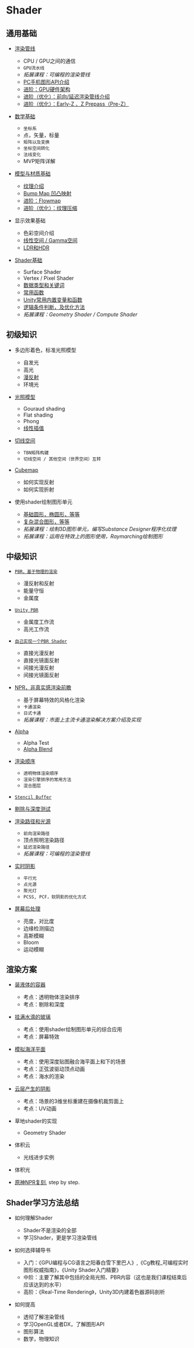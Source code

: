 # Shader
## 通用基础
* [渲染管线](Pages/0.0TheRenderingPipline.md)
  * CPU / GPU之间的通信
  * `GPU流水线`
  * *拓展课程：可编程的渲染管线*
  * [PC手机图形API介绍](Pages/0.01PC手机图形API介绍.md)
  * [进阶：GPU硬件架构](Pages/)
  * [进阶（优化）：前向/延迟渲染管线介绍](Pages/)
  * [进阶（优化）：Early-Z 、Z Prepass（Pre-Z）](Pages/)

* [数学基础](Pages/1.0Shader数学基础(常用函数).md)
  * `坐标系`
  * 点，矢量，标量
  * `矩阵以及变换`
  * `坐标空间转化`
  * `法线变化`
  * MVP矩阵详解
 
* [模型与材质基础](Pages/0.31模型与材质基础.md)
  * [纹理介绍](Pages/0.32纹理介绍.md)
  * [Bump Map 凹凸映射](Pages/0.33BumpMap凹凸映射.md)
  * [进阶：Flowmap](Pages/0.331Flowmap.md)
  * [进阶（优化）：纹理压缩](Pages/0.34纹理压缩.md)

* 显示效果基础
  * 色彩空间介绍
  * [线性空间 / Gamma空间](Pages/1.7.0GammaSpace&LinearSpace.md)
  * [LDR和HDR](Pages/1.01LDR&HDR.md)

 * [Shader基础](Pages/0.1SurfaceShaders.md)
   * Surface Shader
   * Vertex / Pixel Shader
   * [数据类型和关键词](Pages/0.2Shader中的基础数据类型和关键词.md)
   * [常用函数](Pages/1.00常用函数.md)
   * [Unity常用内置变量和函数](Pages/1.1Built-in常用内置函数.md)
   * [逻辑条件判断，及优化方法](Pages/1.5LogicalStatements.md)
   * *拓展课程：Geometry Shader / Compute Shader*

## 初级知识
* 多边形着色，标准光照模型
  * 自发光
  * 高光
  * [漫反射](Pages/0.5LambertModule.md)
  * 环境光

* [光照模型](Pages/0.7常见多边形着色算法(Unity平行光点光源自适应函数).md)
  * Gouraud shading
  * Flat shading
  * Phong
  * [线性插值](Pages/1.0.1Lerp.md)

* [切线空间](Pages/0.6法线贴图和切线空间.md)
  * `TBN矩阵构建`
  * `切线空间 / 其他空间（世界空间）互转`

* [Cubemap](Pages/0.8CubeMap(反射贴图).md)
  * 如何实现反射
  * 如何实现折射

* 使用shader绘制图形单元
  * [基础圆形，椭圆形，等等](Pages/)
  * [复杂混合图形，等等](Pages/)
  * *拓展课程：绘制3D图形单元，编写Substance Designer程序化纹理*
  * *拓展课程：运用在特效上的图形使用，Raymarching绘制图形*
 
## 中级知识
* [`PBR，基于物理的渲染`](Pages/1.6PBR简介.md)
  * 漫反射和反射
  * 能量守恒
  * 金属度

* [`Unity PBR`](Pages/1.7.1UnityPBR.md)
  * 金属度工作流
  * 高光工作流

* [`自己实现一个PBR Shader`](Pages/1.8CustomPBR.md)
  * 直接光漫反射
  * 直接光镜面反射
  * 间接光漫反射
  * 间接光镜面反射

* [NPR，非真实感渲染前瞻](Pages/)
  * 基于屏幕特效的风格化渲染
  * `卡通渲染`
  * `日式卡通`
  * *拓展课程：市面上主流卡通渲染解决方案介绍及实现*

* [Alpha](Pages/)
  * Alpha Test
  * [Alpha Blend](Pages/2.2Blending.md)

* [渲染顺序](Pages/0.9缓冲和队列.md)
  * `透明物体渲染顺序`
  * `渲染引擎排序的常用方法`
  * `混合图层`
  
* [`Stencil Buffer`](Pages/2.3StencilBuffer.md)

* [剔除与深度测试](Pages/2.4Culling&Z)

* [渲染路径和光源](Pages/2.5RenderingPass&LightSource.md)
  * `前向渲染路径`
  * 顶点照明渲染路径
  * `延迟渲染路径`
  * *拓展课程：可编程的渲染管线*

* [实时阴影](Pages/2.6Shadow.md)
  * `平行光`
  * `点光源`
  * `聚光灯`
  * `PCSS, PCF，软阴影的优化方式`

* [屏幕后处理](Pages/2.7PostProcessing.md)
  * 亮度，对比度
  * 边缘检测描边
  * 高斯模糊
  * Bloom
  * 运动模糊

## 渲染方案
* [装液体的容器](Pages/)
  * 考点：透明物体渲染排序
  * 考点：剔除和深度

* [挂满水滴的玻璃](Pages/)
  * 考点：使用shader绘制图形单元的综合应用
  * 考点：屏幕特效

* [模拟海洋平面](Pages/)
  * 考点：使用深度贴图融合海平面上和下的场景
  * 考点：正弦波驱动顶点动画
  * 考点：海水的渲染

* [云层产生的阴影](Pages/)
  * 考点：场景的3维坐标重建在摄像机裁剪面上
  * 考点：UV动画
  
* 草地shader的实现
  * Geometry Shader
  
* 体积云
  * 光线进步实例

* 体积光

* [原神NPR复刻](Pages/原神NPR.md), step by step.



## Shader学习方法总结
* 如何理解Shader
  * Shader不是渲染的全部
  * 学习Shader，更是学习渲染管线

* 如何选择辅导书
  * 入门：《GPU编程与CG语言之阳春白雪下里巴人》,《Cg教程_可编程实时图形权威指南》，《Unity Shader入门精要》
  * 中阶：主要了解其中包括的全局光照、PBR内容（这也是我们课程结束后应该达到的水平）
  * 高阶：《Real-Time Rendering》，Unity3D内建着色器源码剖析

* 如何提高
  * 透彻了解渲染管线
  * 学习OpenGL或者DX，了解图形API
  * 图形算法
  * 数学，物理知识


